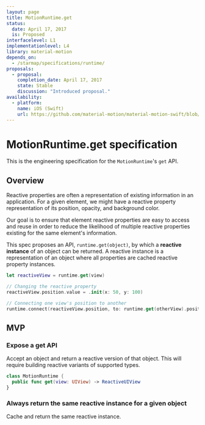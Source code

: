 ```yaml
---
layout: page
title: MotionRuntime.get
status:
  date: April 17, 2017
  is: Proposed
interfacelevel: L1
implementationlevel: L4
library: material-motion
depends_on:
  - /starmap/specifications/runtime/
proposals:
  - proposal:
    completion_date: April 17, 2017
    state: Stable
    discussion: "Introduced proposal."
availability:
  - platform:
    name: iOS (Swift)
    url: https://github.com/material-motion/material-motion-swift/blob/develop/src/MotionRuntime.swift
---
```


# MotionRuntime.get specification

This is the engineering specification for the `MotionRuntime`'s `get` API.

## Overview

Reactive properties are often a representation of existing information in an application. For a given element, we might have a reactive property representation of its position, opacity, and background color.

Our goal is to ensure that element reactive properties are easy to access and reuse in order to reduce the likelihood of multiple reactive properties existing for the same element's information.

This spec proposes an API, `runtime.get(object)`, by which a **reactive instance** of an object can be returned. A reactive instance is a representation of an object where all properties are cached reactive property instances.

```swift
let reactiveView = runtime.get(view)

// Changing the reactive property
reactiveView.position.value = .init(x: 50, y: 100)

// Connecting one view's position to another
runtime.connect(reactiveView.position, to: runtime.get(otherView).position)
```

## MVP

### Expose a get API

Accept an object and return a reactive version of that object. This will require building reactive variants of supported types.

```swift
class MotionRuntime {
  public func get(view: UIView) -> ReactiveUIView
}
```

### Always return the same reactive instance for a given object

Cache and return the same reactive instance.
